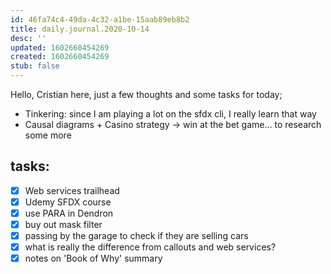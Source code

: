 ```yaml
---
id: 46fa74c4-49da-4c32-a1be-15aab89eb8b2
title: daily.journal.2020-10-14
desc: ''
updated: 1602660454269
created: 1602660454269
stub: false
---
```


Hello, Cristian here,
 just a few thoughts and some tasks for today;

- Tinkering: since I am playing a lot on the sfdx cli, I really learn that way
- Causal diagrams + Casino strategy -> win at the bet game... to research some more

## tasks:
- [x] Web services trailhead
- [x] Udemy SFDX course
- [x] use PARA in Dendron
- [x] buy out mask filter
- [x] passing by the garage to check if they are selling cars
- [x] what is really the difference from callouts and web services?
- [x] notes on 'Book of Why' summary
